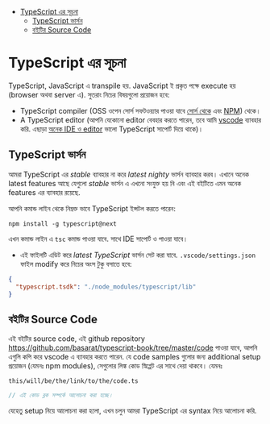 - [TypeScript এর সূচনা](#typescript-এর-সূচনা)
  - [TypeScript ভার্সন](#typescript-ভার্সন)
  - [বইটির Source Code](#বইটির-source-code)

# TypeScript এর সূচনা

TypeScript, JavaScript এ transpile হয়. JavaScript ই প্রকৃত পক্ষে execute হয় (browser অথবা server এ). সুতরাং নিচের বিষয়গুলো প্রয়োজন হবে:

* TypeScript compiler (OSS ওপেন সোর্স সফটওয়্যার পাওয়া যাবে [সোর্স থেকে](https://github.com/Microsoft/TypeScript/) এবং [NPM](https://www.npmjs.com/package/typescript)) থেকে।
* A TypeScript editor (আপনি যেকোনো editor বেবহার করতে পারেন, তবে আমি [vscode](https://code.visualstudio.com/) ব্যাবহার করি. এছাড়া [অনেক IDE ও editor]( https://github.com/Microsoft/TypeScript/wiki/TypeScript-Editor-Support) ভালো TypeScript সাপোর্ট দিয়ে থাকে)।


## TypeScript ভার্সন

আমরা TypeScript এর *stable* ব্যাবহার না করে *latest nighty* ভার্সন ব্যাবহার করব। এখানে অনেক latest features আছে যেগুলো *stable* ভার্সন এ এখনো সংযুক্ত হয় নি এবং এই বইটিতে এমন অনেক features এর ব্যাবহার রয়েছে.

আপনি কমান্ড লাইন থেকে নিম্নক্ত ভাবে TypeScript ইন্সটল করতে পারেন:

```
npm install -g typescript@next
```

এখন কমান্ড লাইন এ `tsc` কমান্ড পাওয়া যাবে. সাথে IDE সাপোর্ট ও পাওয়া যাবে।

* এই ফাইলটি এডিট করে *latest TypeScript* ভার্সন সেট করা যাবে. `.vscode/settings.json` ফাইল modify করে নিচের অংস টুকু বসাতে হবে:

```json
{
  "typescript.tsdk": "./node_modules/typescript/lib"
}
```

## বইটির Source Code
এই বইটির source code, এই github repository https://github.com/basarat/typescript-book/tree/master/code পাওয়া যাবে, আপনি এগুলি কপি করে vscode এ ব্যাবহার করতে পারেন. যে code samples গুলোর জন্য additional setup প্রয়োজন (যেমনঃ npm modules), সেগুলোর লিঙ্ক কোড স্নিপ্পেট এর সাথে দেয়া থাকবে। যেমনঃ

`this/will/be/the/link/to/the/code.ts`
```ts
// এই কোড ব্লক সম্পর্কে আলোচনা করা হচ্ছে।
```

যেহেতু setup নিয়ে আলোচনা করা হলো, এখন চলুন আমরা TypeScript এর syntax নিয়ে আলোচনা করি.
